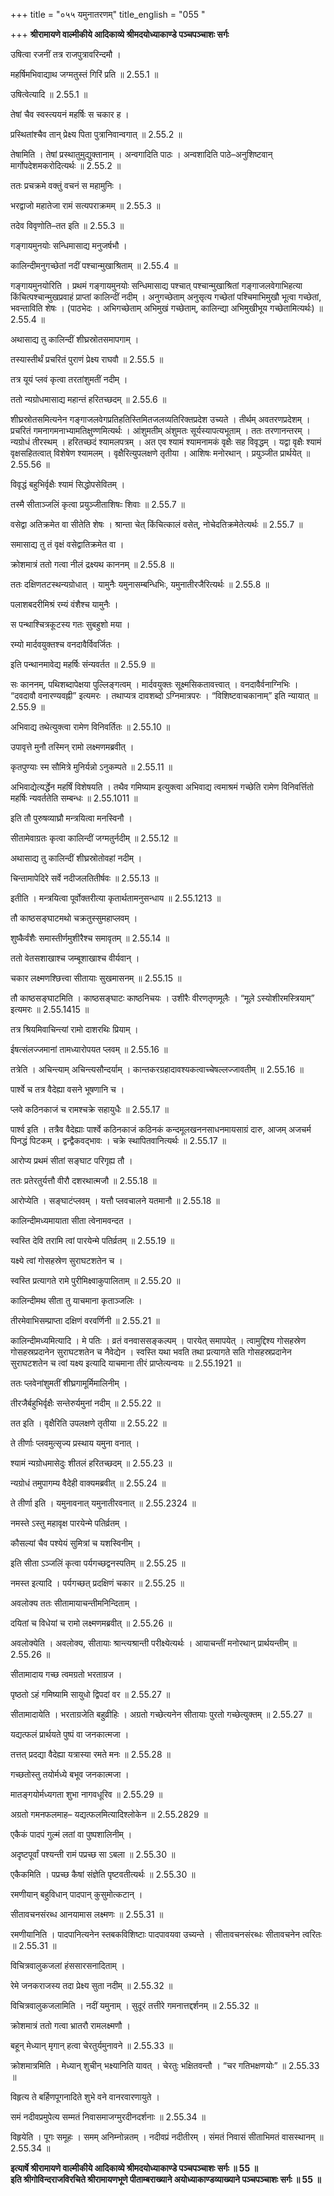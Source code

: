 +++
title = "०५५ यमुनातरणम्"
title_english = "055 "

+++
**श्रीरामायणे वाल्मीकीये आदिकाव्ये श्रीमदयोध्याकाण्डे पञ्चपञ्चाशः सर्गः**

उषित्वा रजनीं तत्र राजपुत्रावरिन्दमौ ।

महर्षिमभिवाद्याथ जग्मतुस्तं गिरिं प्रति ॥ 2.55.1 ॥

उषित्वेत्यादि ॥ 2.55.1 ॥

तेषां चैव स्वस्त्ययनं महर्षिः स चकार ह ।

प्रस्थितांश्चैव तान् प्रेक्ष्य पिता पुत्रानिवान्वगात् ॥ 2.55.2 ॥

तेषामिति । तेषां प्रस्थातुमुद्युक्तानाम् । अन्वगादिति पाठः । अन्वशादिति पाठे–अनुशिष्टवान् मार्गोपदेशमकरोदित्यर्थः ॥ 2.55.2 ॥

ततः प्रचक्रमे वक्तुं वचनं स महामुनिः ।

भरद्वाजो महातेजा रामं सत्यपराक्रमम् ॥ 2.55.3 ॥

तदेव विवृणोति–तत इति ॥ 2.55.3 ॥

गङ्गायमुनयोः सन्धिमासाद्य मनुजर्षभौ ।

कालिन्दीमनुगच्छेतां नदीं पश्चान्मुखाश्रिताम् ॥ 2.55.4 ॥

गङ्गायमुनयोरिति । प्रथमं गङ्गायमुनयोः सन्धिमासाद्य पश्चात् पश्चान्मुखाश्रितां गङ्गाजलवेगाभिहत्या किंचित्पश्चान्मुखप्रवाहं प्राप्तां कालिन्दीं नदीम् । अनुगच्छेताम् अनुसृत्य गच्छेतां पश्चिमाभिमुखौ भूत्वा गच्छेतां, भवन्ताविति शेषः । (पाठभेदः । अभिगच्छेताम् अभिमुखं गच्छेताम्, कालिन्द्या अभिमुखीभूय गच्छेतामित्यर्थः) ॥ 2.55.4 ॥

अथासाद्य तु कालिन्दीं शीघ्रस्रोतसमापगाम् ।

तस्यास्तीर्थं प्रचरितं पुराणं प्रेक्ष्य राघवौ ॥ 2.55.5 ॥

तत्र यूयं प्लवं कृत्वा तरतांशुमतीं नदीम् ।

ततो न्यग्रोधमासाद्य महान्तं हरितच्छदम् ॥ 2.55.6 ॥

शीघ्रस्रोतसमित्यनेन गङ्गाजलवेगप्रतिहतिस्तिमितजलव्यतिरिक्तप्रदेश उच्यते । तीर्थम् अवतरणप्रदेशम् । प्रचरितं गमनागमनाभ्यामतिक्षुण्णमित्यर्थः । आंशुमतीम् अंशुमतः सूर्यस्यापत्यभूताम् । ततः तरणानन्तरम् । न्यग्रोधं तीरस्थम् । हरितच्छदं श्यामलपत्रम् । अत एव श्यामं श्यामनामकं वृक्षैः सह विवृद्धम् । यद्वा वृक्षैः श्यामं वृक्षसहितत्वात् विशेषेण श्यामलम् । वृक्षैरित्युपलक्षणे तृतीया । आशिषः मनोरथान् । प्रयुञ्जीत प्रार्थयेत् ॥ 2.55.56 ॥

विवृद्धं बहुभिर्वृक्षैः श्यामं सिद्धोपसेवितम् ।

तस्मै सीताञ्जलिं कृत्वा प्रयुञ्जीताशिषःः शिवाः ॥ 2.55.7 ॥

वसेद्वा अतिक्रमेत वा सीतेति शेषः । श्रान्ता चेत् किंचित्कालं वसेत्, नोचेदतिक्रमेतेत्यर्थः ॥ 2.55.7 ॥

समासाद्य तु तं वृक्षं वसेद्वातिक्रमेत वा ।

क्रोशमात्रं ततो गत्वा नीलं द्रक्ष्यथ काननम् ॥ 2.55.8 ॥

ततः दक्षिणतटस्थन्यग्रोधात् । यामुनैः यमुनासम्बन्धिभिः, यमुनातीरजैरित्यर्थः ॥ 2.55.8 ॥

पलाशबदरीमिश्रं रम्यं वंशैश्च यामुनैः ।

स पन्थाश्चित्रकूटस्य गतः सुबहुशो मया ।

रम्यो मार्दवयुक्तश्च वनदावैर्विवर्जितः ।

इति पन्थानमावेद्य महर्षिः संन्यवर्तत ॥ 2.55.9 ॥

सः काननम्, पथिशब्दापेक्षया पुल्लिङ्गत्वम् । मार्दवयुक्तः सूक्ष्मसिकतावत्त्वात् । वनदावैर्वनाग्निभिः । “दवदावौ वनारण्यवह्नी” इत्यमरः । तथाप्यत्र दावशब्दो ऽग्निमात्रपरः । “विशिष्टवाचकानाम्” इति न्यायात् ॥ 2.55.9 ॥

अभिवाद्य तथेत्युक्त्वा रामेण विनिवर्तितः ॥ 2.55.10 ॥

उपावृत्ते मुनौ तस्मिन् रामो लक्ष्मणमब्रवीत् ।

कृतपुण्याः स्म सौमित्रे मुनिर्यन्नो ऽनुकम्पते ॥ 2.55.11 ॥

अभिवाद्येत्यर्द्धेन महर्षिं विशेषयति । तथैव गमिष्याम इत्युक्त्वा अभिवाद्य त्वमाश्रमं गच्छेति रामेण विनिवर्त्तितो महर्षिः न्यवर्ततेति सम्बन्धः ॥ 2.55.1011 ॥

इति तौ पुरुषव्याघ्रौ मन्त्रयित्वा मनस्विनौ ।

सीतामेवाग्रतः कृत्वा कालिन्दीं जग्मतुर्नदीम् ॥ 2.55.12 ॥

अथासाद्य तु कालिन्दीं शीघ्रस्रोतोवहां नदीम् ।

चिन्तामापेदिरे सर्वे नदीजलतितीर्षवः ॥ 2.55.13 ॥

इतीति । मन्त्रयित्वा पूर्वोक्तरीत्या कृतार्थतामनुसन्धाय ॥ 2.55.1213 ॥

तौ काष्ठसङ्घाटमथो चक्रतुस्सुमहाप्लवम् ।

शुष्कैर्वंशैः समास्तीर्णमुशीरैश्च समावृतम् ॥ 2.55.14 ॥

ततो वेतसशाखाश्च जम्बूशाखाश्च वीर्यवान् ।

चकार लक्ष्मणश्छित्त्वा सीतायाः सुखमासनम् ॥ 2.55.15 ॥

तौ काष्ठसङ्घाटमिति । काष्ठसङ्घाटः काष्ठनिचयः । उशीरैः वीरणतृणमूलैः । “मूले़ ऽस्योशीरमस्त्रियाम्” इत्यमरः ॥ 2.55.1415 ॥

तत्र श्रियमिवाचिन्त्यां रामो दाशरथिः प्रियाम् ।

ईषत्संलज्जमानां तामध्यारोपयत प्लवम् ॥ 2.55.16 ॥

तत्रेति । अचिन्त्याम् अचिन्त्यसौन्दर्याम् । कान्तकरग्रहादावश्यकत्वाच्चेषल्लज्जावतीम् ॥ 2.55.16 ॥

पार्श्वे च तत्र वैदेह्या वसने भूषणानि च ।

प्लवे कठिनकाजं च रामश्चक्रे सहायुधैः ॥ 2.55.17 ॥

पार्श्व इति । तत्रैव वैदेह्याः पार्श्वे कठिनकाजं कठिनकं कन्दमूलखननसाधनमायसाग्रं दारु, आजम् अजचर्म पिनद्धं पिटकम् । द्वन्द्वैकवद्भावः । चक्रे स्थापितवानित्यर्थः ॥ 2.55.17 ॥

आरोप्य प्रथमं सीतां सङ्घाट परिगृह्य तौ ।

ततः प्रतेरतुर्यत्तौ वीरौ दशरथात्मजौ ॥ 2.55.18 ॥

आरोप्येति । सङ्घाटंप्लवम् । यत्तौ प्लवचालने यतमानौ ॥ 2.55.18 ॥

कालिन्दीमध्यमायाता सीता त्वेनामवन्दत ।

स्वस्ति देवि तरामि त्वां पारयेन्मे पतिर्व्रतम् ॥ 2.55.19 ॥

यक्ष्ये त्वां गोसहस्रेण सुराघटशतेन च ।

स्वस्ति प्रत्यागते रामे पुरीमिक्ष्वाकुपालिताम् ॥ 2.55.20 ॥

कालिन्दीमथ सीता तु याचमाना कृताञ्जलिः ।

तीरमेवाभिसम्प्राप्ता दक्षिणं वरवर्णिनी ॥ 2.55.21 ॥

कालिन्दीमध्यमित्यादि । मे पतिः । व्रतं वनवाससङ्कल्पम् । पारयेत् समापयेत् । त्वामुद्दिश्य गोसहस्रेण गोसहस्रप्रदानेन सुराघटशतेन च नैवेद्येन । स्वस्ति यथा भवति तथा प्रत्यागते सति गोसहस्रप्रदानेन सुराघटशतेन च त्वां यक्ष्य इत्यादि याचमाना तीरं प्राप्तेत्यन्वयः ॥ 2.55.1921 ॥

ततः प्लवेनांशुमतीं शीघ्रगामूर्मिमालिनीम् ।

तीरजैर्बहुभिर्वृक्षैः सन्तेरुर्यमुनां नदीम् ॥ 2.55.22 ॥

तत इति । वृक्षैरिति उपलक्षणे तृतीया ॥ 2.55.22 ॥

ते तीर्णाः प्लवमुत्सृज्य प्रस्थाय यमुना वनात् ।

श्यामं न्यग्रोधमासेदुः शीतलं हरितच्छदम् ॥ 2.55.23 ॥

न्यग्रोधं तमुपागम्य वैदेही वाक्यमब्रवीत् ॥ 2.55.24 ॥

ते तीर्णा इति । यमुनावनात् यमुनातीरवनात् ॥ 2.55.2324 ॥

नमस्ते ऽस्तु महावृक्ष पारयेन्मे पतिर्व्रतम् ।

कौसल्यां चैव पश्येयं सुमित्रां च यशस्विनीम् ।

इति सीता ऽञ्जलिं कृत्वा पर्यगच्छद्वनस्पतिम् ॥ 2.55.25 ॥

नमस्त इत्यादि । पर्यगच्छत् प्रदक्षिणं चकार ॥ 2.55.25 ॥

अवलोक्य ततः सीतामायाचन्तीमनिन्दिताम् ।

दयितां च विधेयां च रामो लक्ष्मणमब्रवीत् ॥ 2.55.26 ॥

अवलोक्येति । अवलोक्य, सीतायाः श्रान्त्यश्रान्ती परीक्ष्येत्यर्थः । आयाचन्तीं मनोरथान् प्रार्थयन्तीम् ॥ 2.55.26 ॥

सीतामादाय गच्छ त्वमग्रतो भरताग्रज ।

पृष्ठतो ऽहं गमिष्यामि सायुधो द्विपदां वर ॥ 2.55.27 ॥

सीतामादायेति । भरताग्रजेति बहुव्रीहिः । अग्रतो गच्छेत्यनेन सीतायाः पुरतो गच्छेत्युक्तम् ॥ 2.55.27 ॥

यद्यत्फलं प्रार्थयते पुष्पं वा जनकात्मजा ।

तत्तत् प्रदद्या वैदेह्या यत्रास्या रमते मनः ॥ 2.55.28 ॥

गच्छतोस्तु तयोर्मध्ये बभूव जनकात्मजा ।

मातङ्गयोर्मध्यगता शुभा नागवधूरिव ॥ 2.55.29 ॥

अग्रतो गमनफलमाह– यद्यत्फलमित्यादिश्लोकेन ॥ 2.55.2829 ॥

एकैकं पादपं गुल्मं लतां वा पुष्पशालिनीम् ।

अदृष्टपूर्वां पश्यन्ती रामं पप्रच्छ सा ऽबला ॥ 2.55.30 ॥

एकैकमिति । पप्रच्छ कैषां संज्ञेति पृष्टवतीत्यर्थः ॥ 2.55.30 ॥

रमणीयान् बहुविधान् पादपान् कुसुमोत्कटान् ।

सीतावचनसंरब्ध आनयामास लक्ष्मणः ॥ 2.55.31 ॥

रमणीयानिति । पादपानित्यनेन स्तबकविशिष्टाः पादपावयवा उच्यन्ते । सीतावचनसंरब्धः सीतावचनेन त्वरितः ॥ 2.55.31 ॥

विचित्रवालुकजलां हंससारसनादिताम् ।

रेमे जनकराजस्य तदा प्रेक्ष्य सुता नदीम् ॥ 2.55.32 ॥

विचित्रवालुकजलामिति । नदीं यमुनाम् । सुदूरं तत्तीरे गमनात्तद्दर्शनम् ॥ 2.55.32 ॥

क्रोशमात्रं ततो गत्वा भ्रातरौ रामलक्ष्मणौ ।

बहून् मेध्यान् मृगान् हत्वा चेरतुर्यमुनावने ॥ 2.55.33 ॥

क्रोशमात्रमिति । मेध्यान् शुचीन् भक्ष्यानिति यावत् । चेरतुः भक्षितवन्तौ । “चर गतिभक्षणयोः” ॥ 2.55.33 ॥

विहृत्य ते बर्हिणपूगनादिते शुभे वने वानरवारणायुते ।

समं नदीवप्रमुपेत्य सम्मतं निवासमाजग्मुरदीनदर्शनाः ॥ 2.55.34 ॥

विहृयेति । पूगः समूहः । समम् अनिम्नोन्नतम् । नदीवप्रं नदीतीरम् । संमतं निवासं सीताभिमतं वासस्थानम् ॥ 2.55.34 ॥

**इत्यार्षे श्रीरामायणे वाल्मीकीये आदिकाव्ये श्रीमदयोध्याकाण्डे पञ्चपञ्चाशः सर्गः ॥ 55 ॥  
इति श्रीगोविन्दराजविरचिते श्रीरामायणभूणे पीताम्बराख्याने अयोध्याकाण्डव्याख्याने पञ्चपञ्चाशः सर्गः ॥ 55 ॥**
